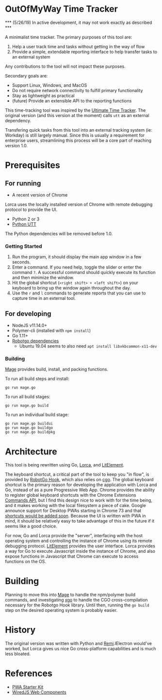 # OutOfMyWay Time Tracker

*** (5/26/19) In active development, it may not work exactly as described ***

A minimalist time tracker.  The primary purposes of this tool are:

1. Help a user track time and tasks without getting in the way of flow
2. Provide a simple, extendable reporting interface to help transfer tasks to an external system

Any contributions to the tool will not impact these purposes.

Secondary goals are:

* Support Linux, Windows, and MacOS
* Do not require network connectivity to fulfill primary functionality
* Stay as lightweight as practical
* (future) Provide an extensible API to the reporting functions

This time-tracking tool was inspired by the [Ultimate Time Tracker](https://github.com/larose/utt).  The original version (and this version at the moment) calls `utt` as an external dependency.

Transfering quick tasks from this tool into an external tracking system (ie: Workday) is still largely manual. Since this is usually a requirement for enterprise users, streamlining this process will be a core part of reaching version 1.0.

# Prerequisites

## For running

* A recent version of Chrome

Lorca uses the locally installed version of Chrome with remote debugging protocol to provide the UI.

* Python 2 or 3
* [Python UTT](https://github.com/larose/utt/)

The Python dependencies will be removed before 1.0.

### Getting Started

1. Run the program, it should display the main app window in a few seconds.
2. Enter a command.  If you need help, toggle the slider or enter the command `?`. A successful command should quickly execute its function and then minimize the window.
3. Hit the global shortcut (`<right shift> + <left shift>`) on your keyboard to bring up the window again throughout the day.
4. Use the `r` and `l` commands to generate reports that you can use to capture time in an external tool.

## For developing

* NodeJS v11.14.0+
* Polymer-cli (installed with `npm install`)
* Go 1.11+
* [Robotgo dependencies](https://github.com/go-vgo/robotgo#requirements)
    * Ubuntu 19.04 seems to also need `apt install libxkbcommon-x11-dev`

### Building

[Mage](https://magefile.org) provides build, install, and packing functions.

To run all build steps and install:

`go run mage.go`

To run all build stages:

`go run mage.go build`

To run an individual build stage:

```
go run mage.go buildui
go run mage.go buildgo
go run mage.go buildpkg
```

# Architecture

This tool is being rewritten using Go, [Lorca](https://github.com/zserge/lorca), and [LitElement](https://lit-element.polymer-project.org/).

The keyboard shortcut, a critical part of the tool to keep you "in flow", is provided by [RobotGo Hook](https://github.com/robotn/gohook/), which also relies on [cgo](https://golang.org/cmd/cgo/).  The global keyboard shortcut is the primary reason for developing the application with Lorca and Go, instead of as a pure Progressive Web App.  Chrome provides the ability to register global keyboard shortcuts with the Chrome Extensions [Commands API](https://developer.chrome.com/extensions/commands), but I find this design nice to work with for the time being, and it makes working with the local filesystem a piece of cake.  Google announce support for Desktop PWAs starting in Chrome 73 and that [shortcuts would be added soon](https://developers.google.com/web/progressive-web-apps/desktop#whats_next).  Because the UI is written with PWA in mind, it should be relatively easy to take advantage of this in the future if it seems like a good choice.

For now, Go and Lorca provide the "server", interfacing with the host operating system and controlling the instance of Chrome using its remote debugging protocol.  [LitElement](https://lit-element.polymer-project.org/) provides the user interface.  Lorca provides a way for Go to execute Javascript inside the instance of Chrome, and also expose functions in Javascript that Chrome can execute to access functions on the OS.

# Building

Planning to move this into [Mage](https://github.com/magefile/mage) to handle the npm/polymer build commands, and investigating [xgo](https://github.com/karalabe/xgo) to handle the CGO cross-compilation necessary for the Robotgo Hook library.  Until then, running the `go build` step on the desired operating system is probably easier.

# History

The original version was written with Python and [Remi](https://github.com/dddomodossola/remi/tree/master/remi).lElectron would've worked, but Lorca gives us nice Go cross-platform capabilities and is much less bloated.

# References

* [PWA Starter Kit](https://github.com/Polymer/pwa-starter-kit)
* [WiredJS Web Components](https://wiredjs.com)
